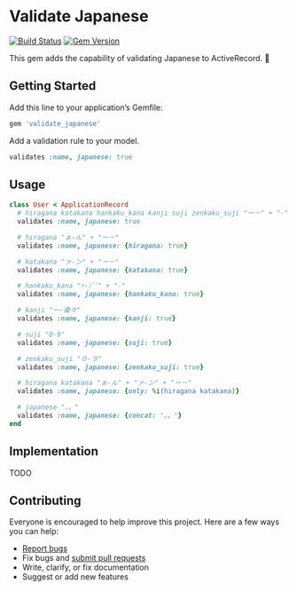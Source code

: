 # Validate Japanese

[![Build Status](https://travis-ci.org/ts-3156/validate_japanese.svg?branch=master)](https://travis-ci.org/ts-3156/validate_japanese)
[![Gem Version](https://badge.fury.io/rb/validate_japanese.svg)](https://badge.fury.io/rb/validate_japanese)

This gem adds the capability of validating Japanese to ActiveRecord. :tada:

## Getting Started

Add this line to your application’s Gemfile:

```ruby
gem 'validate_japanese'
```

Add a validation rule to your model.

```ruby
validates :name, japanese: true
```

## Usage

```ruby
class User < ApplicationRecord
  # hiragana katakana hankaku_kana kanji suji zenkaku_suji "ー－" + "-"
  validates :name, japanese: true

  # hiragana "ぁ-ん" + "ー－"
  validates :name, japanese: {hiragana: true}

  # katakana "ァ-ン" + "ー－"
  validates :name, japanese: {katakana: true}

  # hankaku_kana "ｧ-ﾝﾞﾟ" + "-"
  validates :name, japanese: {hankaku_kana: true}

  # kanji "一-龠々"
  validates :name, japanese: {kanji: true}

  # suji "0-9"
  validates :name, japanese: {suji: true}

  # zenkaku_suji "０-９"
  validates :name, japanese: {zenkaku_suji: true}

  # hiragana katakana "ぁ-ん" + "ァ-ン" + "ー－"
  validates :name, japanese: {only: %i(hiragana katakana)}

  # japanese "、。"
  validates :name, japanese: {concat: '、。'}
end
```

## Implementation

TODO

## Contributing

Everyone is encouraged to help improve this project. Here are a few ways you can help:

- [Report bugs](https://github.com/ts-3156/validate_japanese/issues)
- Fix bugs and [submit pull requests](https://github.com/ts-3156/validate_japanese/pulls)
- Write, clarify, or fix documentation
- Suggest or add new features
